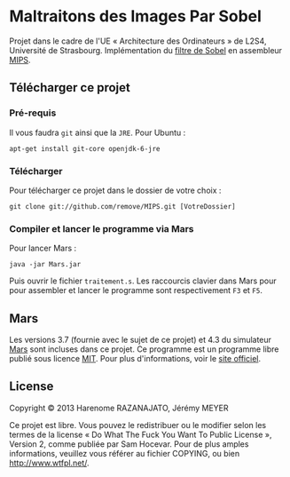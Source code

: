 Maltraitons des Images Par Sobel
================================

Projet dans le cadre de l'UE « Architecture des Ordinateurs » de L2S4, Université de Strasbourg.
Implémentation du [filtre de Sobel](https://fr.wikipedia.org/wiki/Filtre_de_Sobel "Wikipédia : Filtre de Sobel") en assembleur [MIPS](https://fr.wikipedia.org/wiki/Architecture_MIPS "Wikipédia : Architecture MIPS").

Télécharger ce projet
---------------------
### Pré-requis ###
Il vous faudra ````git```` ainsi que la ````JRE````. Pour Ubuntu :
````
apt-get install git-core openjdk-6-jre
````
### Télécharger ###
Pour télécharger ce projet dans le dossier de votre choix :
````
git clone git://github.com/remove/MIPS.git [VotreDossier]
````
### Compiler et lancer le programme via Mars ###
Pour lancer Mars :
````
java -jar Mars.jar
````
Puis ouvrir le fichier ````traitement.s````. Les raccourcis clavier dans Mars pour pour assembler et lancer le programme sont respectivement ````F3```` et ````F5````.

Mars
----
Les versions 3.7 (fournie avec le sujet de ce projet) et 4.3 du simulateur [Mars](http://courses.missouristate.edu/kenvollmar/mars/index.htm "MARS MIPS Simulator") sont incluses dans ce projet. Ce programme est un programme libre publié sous licence [MIT](http://opensource.org/licenses/mit-license.html "The MIT License"). Pour plus d'informations, voir le [site officiel](http://courses.missouristate.edu/kenvollmar/mars/index.htm "MARS MIPS Simulator").

License
-------
Copyright © 2013 Harenome RAZANAJATO, Jérémy MEYER

Ce projet est libre. Vous pouvez le redistribuer ou le modifier selon les termes de la license « Do What The Fuck You Want To Public License », Version 2, comme publiée par Sam Hocevar. Pour de plus amples informations, veuillez vous référer au fichier COPYING, ou bien http://www.wtfpl.net/.
